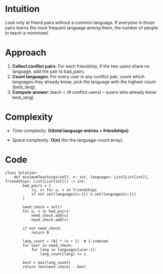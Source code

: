 # Intuition
<!-- Describe your first thoughts on how to solve this problem. -->
Look only at friend pairs without a common language. If everyone in those pairs learns the most frequent language among them, the number of people to teach is minimized.
# Approach
<!-- Describe your approach to solving the problem. -->
1. **Collect conflict pairs**: For each friendship, if the two users share no language, add the pair to bad_pairs.
2. **Count languages**: For every user in any conflict pair, count which languages they already know; pick the language with the highest count (best_lang).
3. 	**Compute answer**: teach = (# conflict users) – (users who already know best_lang).
# Complexity
- Time complexity: **O(total language entries + friendships)**
<!-- Add your time complexity here, e.g. $$O(n)$$ -->

- Space complexity: **O(n)** (for the language-count array)
<!-- Add your space complexity here, e.g. $$O(n)$$ -->

# Code
```python3 []
class Solution:
    def minimumTeachings(self, n: int, languages: List[List[int]], friendships: List[List[int]]) -> int:
        bad_pairs = [
            (u, v) for u, v in friendships
            if not set(languages[u-1]) & set(languages[v-1])
        ]

        need_check = set()
        for u, v in bad_pairs:
            need_check.add(u)
            need_check.add(v)

        if not need_check:
            return 0

        lang_count = [0] * (n + 1)  # 1-indexed
        for user in need_check:
            for lang in languages[user-1]:
                lang_count[lang] += 1

        best = max(lang_count)
        return len(need_check) - best
```

